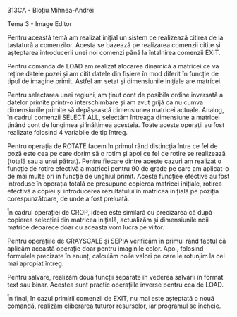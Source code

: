 313CA - Bloțiu Mihnea-Andrei

Tema 3 - Image Editor

Pentru această temă am realizat inițial un sistem ce realizează citirea
de la tastatură a comenzilor. 
Acesta se bazează pe realizarea comenzii citite și așteptarea
introducerii unei noi comenzi până la întalnirea comenzii EXIT.

Pentru comanda de LOAD am realizat alocarea dinamică a matricei ce va
reține datele pozei și am citit datele din fișiere în mod diferit în
funcție de tipul de imagine primit. Astfel am setat și dimensiunile
inițiale are matricei.

Pentru selectarea unei regiuni, am ținut cont de posibila ordine
inversată a datelor primite printr-o interschimbare și am avut grijă ca
nu cumva dimensiunile primite să depășească dimensiunea matricei actuale.
Analog, în cadrul comenzii SELECT ALL, selectăm întreaga dimensiune a
matricei ținând cont de lungimea și înălțimea acesteia. 
Toate aceste operații au fost realizate folosind 4 variabile de tip întreg.

Pentru operația de ROTATE facem în primul rând distincția între ce fel de
poză este cea pe care dorim să o rotim și apoi ce fel de rotire se
realizează (totală sau a unui pătrat). 
Pentru fiecare dintre aceste cazuri am realizat o funcție de rotire
efectivă a matricei pentru 90 de grade pe care am aplicat-o de mai multe
ori în funcție de unghiul primit. 
Aceste funcțiee efective au fost introduse în operația totală ce
presupune copierea matricei inițiale, rotirea efectivă a copiei și
introducerea rezultatului în matricea inițială pe poziția
corespunzătoare, de unde a fost preluată.

În cadrul operației de CROP, ideea este similară cu precizarea că după
copierea selecției din matricea inițială, actualizăm și dimensiunile noii
matrice deoarece doar cu aceasta vom lucra pe viitor.

Pentru operațiile de GRAYSCALE și SEPIA verificăm în primul rând faptul
că aplicăm această operație doar pentru imaginile color. 
Apoi, folosind formulele precizate în enunț, calculăm noile valori pe
care le rotunjim la cel mai apropiat întreg.

Pentru salvare, realizăm două funcții separate în vederea salvării în
format text sau binar. 
Acestea sunt practic operațiile inverse pentru cea de LOAD.

În final, în cazul primirii comenzii de EXIT, nu mai este așteptată o
nouă comandă, realizăm eliberarea tuturor resurselor, iar programul se
încheie.
